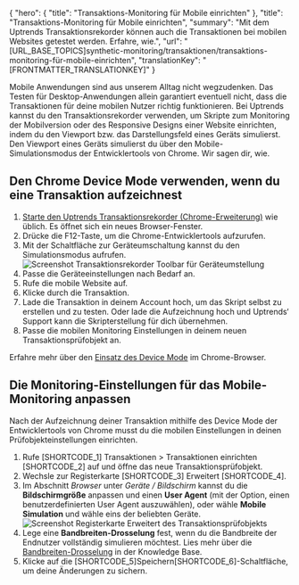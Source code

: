 {
  "hero": {
    "title": "Transaktions-Monitoring für Mobile einrichten"
  },
  "title": "Transaktions-Monitoring für Mobile einrichten",
  "summary": "Mit dem Uptrends Transaktionsrekorder können auch die Transaktionen bei mobilen Websites getestet werden. Erfahre, wie.",
  "url": "[URL_BASE_TOPICS]synthetic-monitoring/transaktionen/transaktions-monitoring-für-mobile-einrichten",
  "translationKey": "[FRONTMATTER_TRANSLATIONKEY]"
}

Mobile Anwendungen sind aus unserem Alltag nicht wegzudenken. Das Testen für Desktop-Anwendungen allein garantiert eventuell nicht, dass die Transaktionen für deine mobilen Nutzer richtig funktionieren. Bei Uptrends kannst du den Transaktionsrekorder verwenden, um Skripte zum Monitoring der Mobilversion oder des Responsive Designs einer Website einrichten, indem du den Viewport bzw. das Darstellungsfeld eines Geräts simulierst. Den Viewport eines Geräts simulierst du über den Mobile-Simulationsmodus der Entwicklertools von Chrome. Wir sagen dir, wie.

## Den Chrome Device Mode verwenden, wenn du eine Transaktion aufzeichnest

1.  [Starte den Uptrends Transaktionsrekorder (Chrome-Erweiterung)]([LINK_URL_1]) wie üblich. Es öffnet sich ein neues Browser-Fenster.
2.  Drücke die F12-Taste, um die Chrome-Entwicklertools aufzurufen.
3.  Mit der Schaltfläche zur Geräteumschaltung kannst du den Simulationsmodus aufrufen.  
![Screenshot Transaktionsrekorder Toolbar für Geräteumstellung]([LINK_URL_2])
4.  Passe die Geräteeinstellungen nach Bedarf an.
5.  Rufe die mobile Website auf.
6.  Klicke durch die Transaktion.
7.  Lade die Transaktion in deinem Account hoch, um das Skript selbst zu erstellen und zu testen. Oder lade die Aufzeichnung hoch und Uptrends‘ Support kann die Skripterstellung für dich übernehmen.
8.  Passe die mobilen Monitoring Einstellungen in deinem neuen Transaktionsprüfobjekt an.

Erfahre mehr über den [Einsatz des Device Mode]([LINK_URL_3]) im Chrome-Browser.

## Die Monitoring-Einstellungen für das Mobile-Monitoring anpassen

Nach der Aufzeichnung deiner Transaktion mithilfe des Device Mode der Entwicklertools von Chrome musst du die mobilen Einstellungen in deinen Prüfobjekteinstellungen einrichten.

1. Rufe [SHORTCODE_1] Transaktionen > Transaktionen einrichten [SHORTCODE_2] auf und öffne das neue Transaktionsprüfobjekt.
2. Wechsle zur Registerkarte [SHORTCODE_3] Erweitert [SHORTCODE_4].
3. Im Abschnitt *Browser* unter *Geräte / Bildschirm* kannst du die **Bildschirmgröße** anpassen und einen **User Agent** (mit der Option, einen benutzerdefinierten User Agent auszuwählen), oder wähle **Mobile Simulation** und wähle eins der beliebten Geräte.
![Screenshot Registerkarte Erweitert des Transaktionsprüfobjekts]([LINK_URL_4])
4. Lege eine **Bandbreiten-Drosselung** fest, wenn du die Bandbreite der Endnutzer vollständig simulieren möchtest. Lies mehr über die [Bandbreiten-Drosselung]([LINK_URL_5]) in der Knowledge Base.
5. Klicke auf die [SHORTCODE_5]Speichern[SHORTCODE_6]-Schaltfläche, um deine Änderungen zu sichern.
